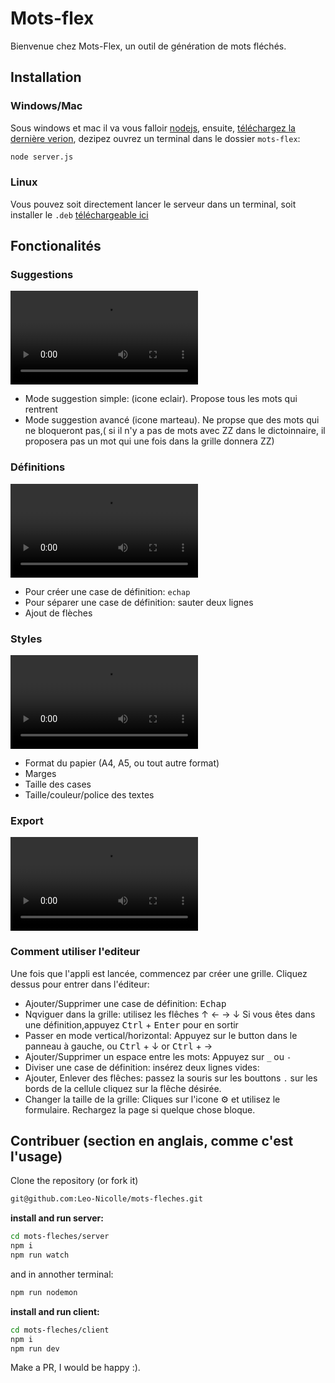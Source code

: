 # Mots-flex

Bienvenue chez Mots-Flex, un outil de génération de mots fléchés.

## Installation

### Windows/Mac

Sous windows et mac il va vous falloir [nodejs](https://nodejs.org/en/download), ensuite, [téléchargez la dernière verion](https://github.com/Leo-Nicolle/mots-fleches/releases/latest), dezipez ouvrez un terminal dans le dossier `mots-flex`: 
```bash
node server.js
```

### Linux
Vous pouvez soit directement lancer le serveur dans un terminal, soit installer le `.deb` [téléchargeable ici](https://github.com/Leo-Nicolle/mots-fleches/releases/latest)


## Fonctionalités

### Suggestions

![](https://user-images.githubusercontent.com/7451806/226173711-224940ab-17fe-4495-aeca-3f058996eaa8.mp4)

 - Mode suggestion simple: (icone eclair). Propose tous les mots qui rentrent
 - Mode suggestion avancé (icone marteau). Ne propse que des mots qui ne bloqueront pas,( si il n'y a pas de mots avec ZZ dans le dictoinnaire, il proposera pas un mot qui une fois dans la grille donnera ZZ) 


### Définitions

![](https://user-images.githubusercontent.com/7451806/226173722-e1e6e5ba-1f39-4c68-9452-35094e7abe33.mp4)

 - Pour créer une case de définition: `echap`
 - Pour séparer une case de définition: sauter deux lignes
 - Ajout de flèches

### Styles

![](https://user-images.githubusercontent.com/7451806/226175011-0e5de156-70da-4955-9490-dbc411927484.mp4)

 - Format du papier (A4, A5, ou tout autre format)
 - Marges
 - Taille des cases
 - Taille/couleur/police des textes

### Export

![](https://user-images.githubusercontent.com/7451806/232314140-940b8ddf-0f99-47fa-a0ac-4db266715133.mp4)


### Comment utiliser l'editeur
Une fois que l'appli est lancée, commencez par créer une grille. Cliquez dessus pour entrer dans l'éditeur:

 - Ajouter/Supprimer une case de définition: <kbd>Echap<kbd>
 - Nqviguer dans la grille: utilisez les flêches &uarr; &larr; &rarr; &darr; Si vous êtes dans une définition,appuyez <kbd>Ctrl</kbd> + <kbd>Enter</kbd> pour en sortir
 - Passer en mode vertical/horizontal: Appuyez  sur le button dans le panneau à gauche, ou <kbd>Ctrl</kbd> + &darr; or <kbd>Ctrl</kbd> + &rarr;
 - Ajouter/Supprimer un espace entre les mots: Appuyez sur `_` ou `-`
 - Diviser une case de définition: insérez deux lignes vides:
 - Ajouter, Enlever des flêches: passez la souris sur les bouttons `.` sur les bords de la cellule cliquez sur la flêche désirée.
 - Changer la taille de la grille: Cliques sur l'icone :gear: et utilisez le formulaire. Rechargez la page si quelque chose bloque. 

## Contribuer (section en anglais, comme c'est l'usage)

Clone the repository (or fork it)
```sh
git@github.com:Leo-Nicolle/mots-fleches.git
```

**install and run server:**
```sh
cd mots-fleches/server
npm i
npm run watch
```
and in annother terminal:
```sh
npm run nodemon
```
**install and run client:**
```sh
cd mots-fleches/client
npm i
npm run dev
```
Make a PR, I would be happy :).